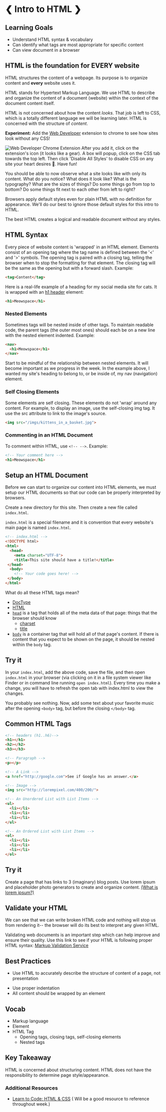 # ❮ Intro to HTML ❯


## Learning Goals
- Understand HTML syntax & vocabulary
- Can identify what tags are most appropriate for specific content
- Can view document in a browser


## HTML is the foundation for EVERY website
HTML structures the content of a webpage. Its purpose is to organize content and **every** website uses it.

HTML stands for Hypertext Markup Language. We use HTML to describe and organize the content of a document (website) within the context of the document content itself.

HTML is not concerned about how the content *looks*. That job is left to CSS, which is a totally different language we will be learning later. HTML is concerned with the structure of *content*.

**Experiment:** Add the [Web Developer](https://chrome.google.com/webstore/detail/web-developer/bfbameneiokkgbdmiekhjnmfkcnldhhm?hl=en-US) extension to chrome to see how sites look without any CSS!

![Web Developer Chrome Extension](imgs/web_developer.png)
After you add it, click on the extension's icon (it looks like a gear). A box will popup, click on the CSS tab towards the top left. Then click 'Disable All Styles' to disable CSS on any site your heart desires 💛. Have fun!

You should be able to now observe what a site looks like with only its content. What do you notice? What does it look like? What is the typography? What are the sizes of things? Do some things go from top to bottom? Do some things fit next to each other from left to right?

Browsers apply default styles even for plain HTML with no definition for appearance. We'll do our best to ignore those default styles for this intro to HTML.

The best HTML creates a logical and readable document without any styles.

## HTML Syntax

Every piece of website content is 'wrapped' in an HTML element. Elements consist of an opening tag where the tag name is defined between the '<' and '>' symbols. The opening tag is paired with a closing tag, telling the browser when to stop the formatting for that element. The closing tag will be the same as the opening but with a forward slash. Example:

```html
<tag>Content</tag>
```
Here is a real-life example of a heading for my social media site for cats. It is wrapped with an [h1 header](https://developer.mozilla.org/en-US/docs/Web/HTML/Element/Heading_Elements) element:
```html
<h1>Meowspace</h1>
```

### Nested Elements
Sometimes tags will be nested inside of other tags. To maintain readable code, the parent tags (the outer most ones) should each be on a new line with the nested element indented. Example:

```html
<nav>
  <h1>Meowspace</h1>
</nav>
```
Start to be mindful of the relationship between nested elements. It will become important as we progress in the week. In the example above, I wanted my site's heading to belong to, or be inside of, my nav (navigation) element.

### Self Closing Elements
Some elements are self closing. These elements do not 'wrap' around any content. For example, to display an image, use the self-closing img tag. It use the src attribute to link to the image's source.
```html
<img src="/imgs/kittens_in_a_basket.jpg">
```
### Commenting in an HTML Document
To comment within HTML, use `<!-- -->`. Example:  
```html
<!-- Your comment here -->
<h1>Meowspace</h1>
```
## Setup an HTML Document

Before we can start to organize our content into HTML elements, we must setup our HTML documents so that our code can be properly interpreted by browsers.

Create a new directory for this site. Then create a new file called `index.html`.

`index.html` is a special filename and it is convention that every website's main page is named `index.html`.


```html
<!-- index.html -->
<!DOCTYPE html>
<html>
  <head>
    <meta charset="UTF-8">
    <title>This site should have a title!</title>
 </head>
  <body>
    <!-- Your code goes here! -->
 </body>
</html>
```
What do all these HTML tags mean?

- [DocType](http://stackoverflow.com/questions/414891/what-is-doctype)
- [HTML](http://stackoverflow.com/questions/3270615/why-we-use-html-tag-although-my-website-runs-perfect-without-html-tag)
- [`head`](https://developer.mozilla.org/en-US/docs/Web/HTML/Element/head) is a tag that holds all of the meta data of that page: things that the browser should know
  - [charset](http://stackoverflow.com/questions/2241348/what-is-unicode-utf-8-utf-16)
  - [title](https://www.w3schools.com/html/html_head.asp)
- [`body`](http://htmldog.com/references/html/tags/body/) is a container tag that will hold all of that page's content. If there is content that you expect to be shown on the page, it should be nested within the `body` tag.

## Try it
In your `index.html`, add the above code, save the file, and then open `index.html` in your browser (via clicking on it in a file system viewer like Finder or in command line running `open index.html`). Every time you make a change, you will have to refresh the open tab with index.html to view the changes.

You probably see nothing. Now, add some text about your favorite music after the opening `<body>` tag, but before the closing `</body>` tag.

## Common HTML Tags
```html
<!-- headers (h1..h6)-->
<h1></h1>
<h2></h2>
<h3></h3>

<!-- Paragraph -->
<p></p>

<!-- A Link -->
<a href="http://google.com">See if Google has an answer.</a>

<!-- Image -->
<img src="http://lorempixel.com/400/200/">

<!-- An Unordered List with List Items -->
<ul>
  <li></li>
  <li></li>
  <li></li>
</ul>

<!-- An Ordered List with List Items -->
<ol>
  <li></li>
  <li></li>
  <li></li>
</ol>

```

## Try it
Create a page that has links to 3 (imaginary) blog posts. Use lorem ipsum and placeholder photo generators to create and organize content. [(What is lorem ipsum?)](https://www.lipsum.com/)


## Validate your HTML
We can see that we can write broken HTML code and nothing will stop us from rendering it-- the browser will do its best to interpret any given HTML.

Validating web documents is an important step which can help improve and ensure their quality. Use this link to see if your HTML is following proper HTML syntax: [Markup Validation Service](https://validator.w3.org/nu/#textarea)

## Best Practices

- Use HTML to accurately describe the structure of content of a page, not presentation
<!-- - **NEVER** use [inline styles](http://stackoverflow.com/questions/2612483/whats-so-bad-about-in-line-css) -->
- Use proper indentation
- All content should be wrapped by an element

## Vocab
- Markup language
- Element
- HTML Tag
  - Opening tags, closing tags, self-closing elements
  - Nested tags

## Key Takeaway
HTML is concerned about structuring content. HTML does not have the responsibility to determine page style/appearance.

### Additional Resources
- [Learn to Code: HTML & CSS](http://learn.shayhowe.com/html-css/building-your-first-web-page/) ( Will be a good resource to reference throughout week.)
